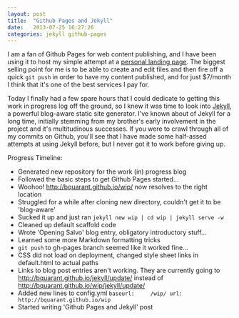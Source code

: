 ```yaml
---
layout: post
title:  "Github Pages and Jekyll"
date:   2013-07-25 16:27:26
categories: jekyll github-pages
---
```


I am a fan of Github Pages for web content publishing, and I have been using it to host my simple attempt at a [personal landing page][landing_page]. The biggest selling point for me is to be able to create and edit files and then fire off a quick ```git push``` in order to have my content published, and for just $7/month I think that it's one of the best services I pay for. 

Today I finally had a few spare hours that I could dedicate to getting this work in progress log off the ground, so I knew it was time to look into [Jekyll][jekyll_home], a powerful blog-aware static site generator.  I've known about of Jekyll for a long time, initially stemming from my brother's early involvement in the project and it's multitudinous successes. If you were to crawl through all of my commits on Github, you'll see that I have made some half-assed attempts at using Jekyll before, but I never got it to work before giving up. 

Progress Timeline: 
*  Generated new repository for the work (in) progress blog
*  Followed the basic steps to get Github Pages started...
*  Woohoo! <http://bquarant.github.io/wip/> now resolves to the right location
*  Struggled for a while after cloning new directory, couldn't get it to be 'blog-aware' 
*  Sucked it up and just ran ```jekyll new wip | cd wip | jekyll serve -w```
*  Cleaned up default scaffold code
*  Wrote 'Opening Salvo' blog entry, obligatory introductory stuff...
*  Learned some more Markdown formatting tricks
*  ```git push``` to gh-pages branch seemed like it worked fine...
*  CSS did not load on deployment, changed style sheet links in default.html to actual paths 
*  Links to blog post entries aren't working. They are currently going to <http://bquarant.github.io/jekyll/update/> instead of <http://bquarant.github.io/wip/jekyll/update/>
*  Added new lines to config.yml ```baseurl:     /wip/ url:         http://bquarant.github.io/wip```
*  Started writing 'Github Pages and Jekyll' post


[landing_page]: http://bquarant.github.io/
[jekyll_home]: http://jekyllrb.com/